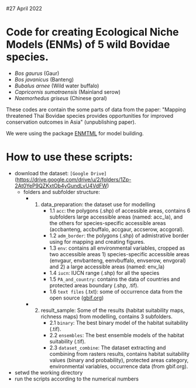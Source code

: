 #27 April 2022

# Code for creating Ecological Niche Models (ENMs) of 5 wild Bovidae species. 
 * *Bos gaurus* (Gaur)
 * *Bos javanicus* (Banteng)
 * *Bubalus arnee* (Wild water buffalo)
 * *Capricornis sumatraensis* (Mainland serow)
 * *Naemorhedus griseus* (Chinese goral)

These codes are contain the some parts of data from the paper: 
"Mapping threatened Thai Bovidae species provides opportunities for improved conservation outcomes in Asia"
(unpublishing paper). 

We were using the package [ENMTML](https://github.com/andrefaa/ENMTML) for model building.

# How to use these scripts:
 - download the dataset: `[Google Drive]` (https://drive.google.com/drive/u/2/folders/1Zp-2At0YeP9QZKxtOb4yGundLvU4VdFW)
      * folders and subfolder structure: 
        * 1) data_preparation: the dataset use for modelling
             * 1.1 `acc`: the polygons (.shp) of accessible areas, contains 6 subfolders large accessible areas (named: acc_la), and the others for species-specific accessible areas (accbanteng, accbuffalo, accgaur, accserow, accgoral). 
             * 1.2 `adm_border`: the polygons (.shp) of admistrative border using for mapping and creating figures.
             * 1.3 `env`: contains all environmental variables, cropped as two accessible areas 1) species-specific accessible areas (envgaur, envbanteng, eenvbuffalo, envserow, envgoral) and 2) a large accessible areas (named: env_la)
             * 1.4 `iucn`: IUCN range (.shp) for all the species
             * 1.5 `PA_and_country`: contains the data of countries and protected areas boundary (.shp, .tif). 
             * 1.6 `text files` (.txt): some of occurrence data from the open source ([gbif.org](https://www.gbif.org/))
        * 2) result_sample: Some of the results (habitat suitability maps, richness maps) from modelling, contains 3 subfolders.
             * 2.1 `binary`: The best binary model of the habitat suitability (.tif).
             * 2.2 `ensembles`: The best ensemble models of the habitat suitability (.tif).
             * 2.3 `dataset_combine`: The dataset extracting and combining from rasters results, contains habitat suitability values (binary and probability), protected areas category, environmental variables, occurrence data (from gbif.org).   
 - setwd the working directory 
 - run the scripts according to the numerical numbers

